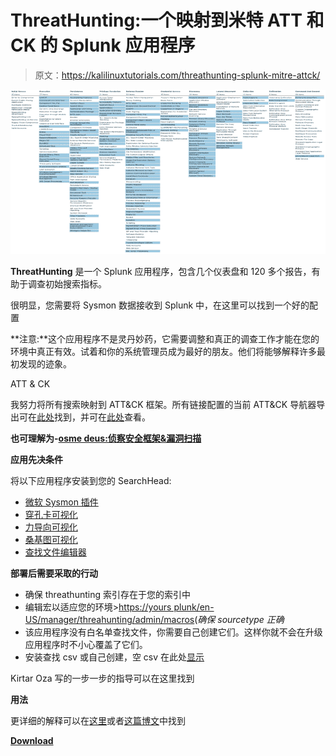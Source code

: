 # ThreatHunting:一个映射到米特 ATT 和 CK 的 Splunk 应用程序

> 原文：<https://kalilinuxtutorials.com/threathunting-splunk-mitre-attck/>

[![ThreatHunting : A Splunk App Mapped To MITRE ATT&CK](img/699b2090c3201a3a855217780005c735.png "ThreatHunting : A Splunk App Mapped To MITRE ATT&CK")](https://1.bp.blogspot.com/-iCyFJUhacyY/XVKRH3bOcWI/AAAAAAAAB6w/lrGaJU35ZPU1WmVaJ489FsCbzRgMVWCXQCLcBGAs/s1600/threathunting%2B%25281%2529.png)

**ThreatHunting** 是一个 Splunk 应用程序，包含几个仪表盘和 120 多个报告，有助于调查初始搜索指标。

很明显，您需要将 Sysmon 数据接收到 Splunk 中，在这里可以找到一个好的配置

**注意:**这个应用程序不是灵丹妙药，它需要调整和真正的调查工作才能在您的环境中真正有效。试着和你的系统管理员成为最好的朋友。他们将能够解释许多最初发现的迹象。

ATT & CK

我努力将所有搜索映射到 ATT&CK 框架。所有链接配置的当前 ATT&CK 导航器导出可在[此处](https://github.com/olafhartong/ThreatHunting/blob/master/attack_matrix/threathunting.json)找到，并可在[此处](https://mitre.github.io/attack-navigator/enterprise/#layerURL=https%3A%2F%2Fraw.githubusercontent.com%2Folafhartong%2Fthreathunting%2Fmaster%2Fattack_matrix%2Fthreathunting.json&scoring=false&clear_annotations=false)查看。

**也可理解为-[osme deus:侦察安全框架&漏洞扫描](https://kalilinuxtutorials.com/osmedeus-reconnaissance-vulnerability-scanning-2/)**

**应用先决条件**

将以下应用程序安装到您的 SearchHead:

*   [微软 Sysmon 插件](https://splunkbase.splunk.com/app/1914/)
*   [穿孔卡可视化](https://splunkbase.splunk.com/app/3129/)
*   [力导向可视化](https://splunkbase.splunk.com/app/3767/)
*   [桑基图可视化](https://splunkbase.splunk.com/app/3112/)
*   [查找文件编辑器](https://splunkbase.splunk.com/app/1724/)

**部署后需要采取的行动**

*   确保 threathunting 索引存在于您的索引中
*   编辑宏以适应您的环境>[https://yours plunk/en-US/manager/threahunting/admin/macros](https://yoursplunk/en-US/manager/ThreatHunting/admin/macros)(*确保 sourcetype 正确*
*   该应用程序没有白名单查找文件，你需要自己创建它们。这样你就不会在升级应用程序时不小心覆盖了它们。
*   安装查找 csv 或自己创建，空 csv 在此处[显示](https://github.com/olafhartong/ThreatHunting/raw/master/files/ThreatHunting.tar.gz)

Kirtar Oza 写的一步一步的指导可以在这里找到

**用法**

更详细的解释可以在[这里](https://github.com/olafhartong/ThreatHunting/wiki)或者[这篇博文](https://medium.com/@olafhartong/endpoint-detection-superpowers-on-the-cheap-threat-hunting-app-a92213f5e4b8)中找到

[**Download**](https://github.com/olafhartong/ThreatHunting)